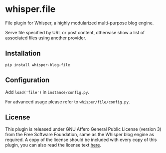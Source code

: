 # whisper.file

File plugin for Whisper, a highly modularized multi-purpose blog engine.

Serve file specified by URL or post content, otherwise show a list of associated files using another provider.

## Installation

```
pip install whisper-blog-file
```

## Configuration

Add `load('file')` in `instance/config.py`.

For advanced usage please refer to `whisper/file/config.py`.

## License

This plugin is released under GNU Affero General Public License (version 3) from the Free Software Foundation, same as the Whisper blog engine as required. A copy of the license should be included with every copy of this plugin, you can also read the license text [here](https://www.gnu.org/licenses/agpl-3.0.html).
